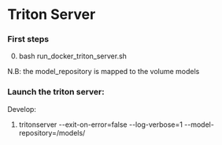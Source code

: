 # Triton Server

### First steps
0. bash run_docker_triton_server.sh

N.B: the model_repository is mapped to the volume models
### Launch the triton server:
Develop:
  1. tritonserver --exit-on-error=false --log-verbose=1 --model-repository=/models/

